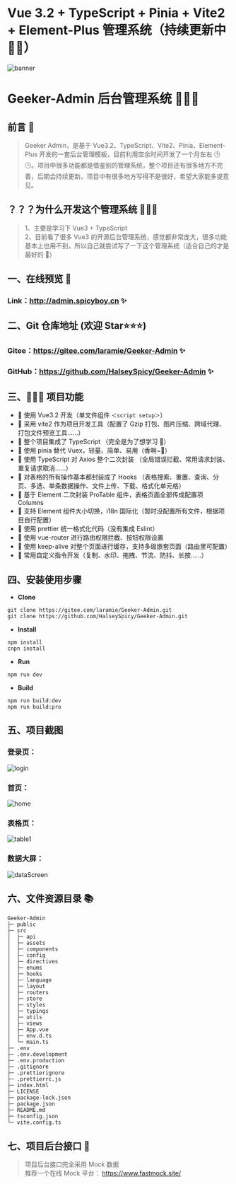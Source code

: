 # Vue 3.2 + TypeScript + Pinia + Vite2 + Element-Plus 管理系统（持续更新中 🎉🎉）

![banner](https://iamge-1259297738.cos.ap-chengdu.myqcloud.com/md/banner.png)

# Geeker-Admin 后台管理系统 🍇🍈🍉

## 前言 📖

> Geeker Admin，是基于 Vue3.2、TypeScript、Vite2、Pinia、Element-Plus 开发的一套后台管理模板，目前利用空余时间开发了一个月左右 🕒🕒。项目中很多功能都是借鉴别的管理系统，整个项目还有很多地方不完善，后期会持续更新。项目中有很多地方写得不是很好，希望大家能多提意见。

## ？？？为什么开发这个管理系统 🤷‍♂️🤷

> 1、主要是学习下 Vue3 + TypeScript  
> 2、目前看了很多 Vue3 的开源后台管理系统，感觉都非常庞大，很多功能基本上也用不到，所以自己就尝试写了一下这个管理系统（适合自己的才是最好的 🤣）

## 一、在线预览 👀

### Link：http://admin.spicyboy.cn ✨

## 二、Git 仓库地址 (欢迎 Star⭐⭐⭐)

### Gitee：https://gitee.com/laramie/Geeker-Admin ✨

### GitHub：https://github.com/HalseySpicy/Geeker-Admin ✨

## 三、🔨🔨🔨 项目功能

- 🍓 使用 Vue3.2 开发（单文件组件 `＜script setup＞`）
- 🍇 采用 vite2 作为项目开发工具（配置了 Gzip 打包、图片压缩、跨域代理、打包文件预览工具……）
- 🍉 整个项目集成了 TypeScript （完全是为了想学习 🤣）
- 🍍 使用 pinia 替代 Vuex，轻量、简单、易用（香啊~🤤）
- 🍎 使用 TypeScript 对 Axios 整个二次封装 （全局错误拦截、常用请求封装、重复请求取消……）
- 🍌 对表格的所有操作基本都封装成了 Hooks （表格搜索、重置、查询、分页、多选、单条数据操作、文件上传、下载、格式化单元格）
- 🍐 基于 Element 二次封装 ProTable 组件，表格页面全部传成配置项 Columns
- 🍊 支持 Element 组件大小切换，i18n 国际化（暂时没配置所有文件，根据项目自行配置）
- 🍉 使用 prettier 统一格式化代码（没有集成 Eslint）
- 🥭 使用 vue-router 进行路由权限拦截、按钮权限设置
- 🍈 使用 keep-alive 对整个页面进行缓存，支持多级嵌套页面（路由里可配置）
- 🥥 常用自定义指令开发（复制、水印、拖拽、节流、防抖、长按……）

## 四、安装使用步骤

- **Clone**

```text
git clone https://gitee.com/laramie/Geeker-Admin.git
git clone https://github.com/HalseySpicy/Geeker-Admin.git
```

- **Install**

```text
npm install
cnpn install
```

- **Run**

```text
npm run dev
```

- **Build**

```text
npm run build:dev
npm run build:pro
```

## 五、项目截图

### 登录页：

![login](https://iamge-1259297738.cos.ap-chengdu.myqcloud.com/md/login.png)

### 首页：

![home](https://iamge-1259297738.cos.ap-chengdu.myqcloud.com/md/home.png)

### 表格页：

![table1](https://iamge-1259297738.cos.ap-chengdu.myqcloud.com/md/table1.png)

### 数据大屏：

![dataScreen](https://iamge-1259297738.cos.ap-chengdu.myqcloud.com/md/dataScreen.png)

## 六、文件资源目录 📚

```text
Geeker-Admin
├─ public
├─ src
│  ├─ api
│  ├─ assets
│  ├─ components
│  ├─ config
│  ├─ directives
│  ├─ enums
│  ├─ hooks
│  ├─ language
│  ├─ layout
│  ├─ routers
│  ├─ store
│  ├─ styles
│  ├─ typings
│  ├─ utils
│  ├─ views
│  ├─ App.vue
│  ├─ env.d.ts
│  └─ main.ts
├─ .env
├─ .env.development
├─ .env.production
├─ .gitignore
├─ .prettierignore
├─ .prettierrc.js
├─ index.html
├─ LICENSE
├─ package-lock.json
├─ package.json
├─ README.md
├─ tsconfig.json
└─ vite.config.ts
```

## 七、项目后台接口 🧩

> 项目后台接口完全采用 Mock 数据  
> 推荐一个在线 Mock 平台： https://www.fastmock.site/
